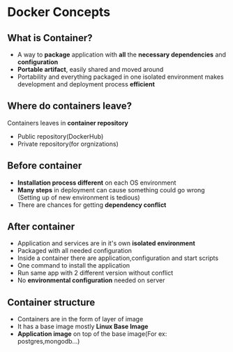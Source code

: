 # Docker Concepts
## What is Container?
* A way to **package** application with **all** the **necessary dependencies** and **configuration**
*  **Portable artifact**, easily shared and moved around
* Portability and everything packaged in one isolated environment makes development and deployment process **efficient**

## Where do containers leave?
Containers leaves in **container repository**
* Public repository(DockerHub)
* Private repository(for orgnizations)
## Before container
* **Installation process different** on each OS environment
* **Many steps** in deployment can cause something could go wrong (Setting up of new environment is tedious)
* There are chances for getting **dependency conflict**
## After container 
* Application and services are in it's own **isolated environment**
* Packaged with all needed configuration 
* Inside a container there are application,configuration and start scripts
* One command to install the application
* Run same app with 2 different version without conflict
* No **environmental configuration** needed on server

## Container structure
* Containers are in the form of layer of image
* It has a base image mostly **Linux Base Image**
* **Application image** on top of the base image(For ex: postgres,mongodb...)

 
